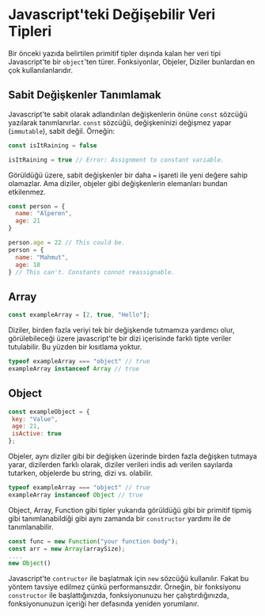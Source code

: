 # Javascript'teki Değişebilir Veri Tipleri
Bir önceki yazıda belirtilen primitif tipler dışında kalan her veri tipi Javascript'te bir
`object`'ten türer. Fonksiyonlar, Objeler, Diziler bunlardan en çok kullanılanlarıdır.

## Sabit Değişkenler Tanımlamak

Javascript'te sabit olarak adlandırılan değişkenlerin önüne `const` sözcüğü yazılarak tanımlanırlar. `const` sözcüğü, değişkeninizi değişmez yapar (`immutable`), sabit değil.
Örneğin:

```js
const isItRaining = false

isItRaining = true // Error: Assignment to constant variable.
```
Görüldüğü üzere, sabit değişkenler bir daha `=` işareti ile yeni değere sahip olamazlar. Ama diziler, objeler gibi değişkenlerin elemanları bundan etkilenmez.

```js
const person = {
  name: "Alperen",
  age: 21
}

person.age = 22 // This could be.
person = {
  name: "Mahmut",
  age: 18
} // This can't. Constants connot reassignable.

```


## Array
```js
const exampleArray = [2, true, "Hello"];
```
Diziler, birden fazla veriyi tek bir değişkende tutmamıza yardımcı olur, görülebileceği üzere javascript'te bir dizi içerisinde farklı tipte veriler tutulabilir. Bu yüzden bir kısıtlama yoktur.

```js
typeof exampleArray === "object" // true
exampleArray instanceof Array // true
```

## Object
```js
const exampleObject = {
 key: "Value",
 age: 21,
 isActive: true
};
```
Objeler, aynı diziler gibi bir değişken üzerinde birden fazla değişken tutmaya yarar, dizilerden farklı olarak, diziler verileri indis adı verilen sayılarda tutarken, objelerde bu string, dizi vs. olabilir.

```js
typeof exampleArray === "object" // true
exampleArray instanceof Object // true
```

Object, Array, Function gibi tipler yukarıda görüldüğü gibi bir primitif tipmiş gibi tanımlanabildiği gibi aynı zamanda bir `constructor` yardımı ile de tanımlanabilir.
```js
const func = new Function("your function body");
const arr = new Array(arraySize);
....
new Object()
```
Javascript'te `contructor` ile başlatmak için `new` sözcüğü kullanılır. Fakat bu yöntem tavsiye edilmez çünkü performansızdır. Örneğin, bir fonksiyonu `constructor` ile başlattığınızda, fonksiyonunuzu her çalıştırdığınızda, fonksiyonunuzun içeriği her defasında yeniden yorumlanır.